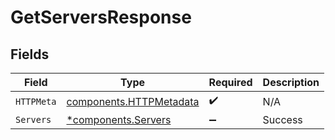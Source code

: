 # GetServersResponse


## Fields

| Field                                                              | Type                                                               | Required                                                           | Description                                                        |
| ------------------------------------------------------------------ | ------------------------------------------------------------------ | ------------------------------------------------------------------ | ------------------------------------------------------------------ |
| `HTTPMeta`                                                         | [components.HTTPMetadata](../../models/components/httpmetadata.md) | :heavy_check_mark:                                                 | N/A                                                                |
| `Servers`                                                          | [*components.Servers](../../models/components/servers.md)          | :heavy_minus_sign:                                                 | Success                                                            |